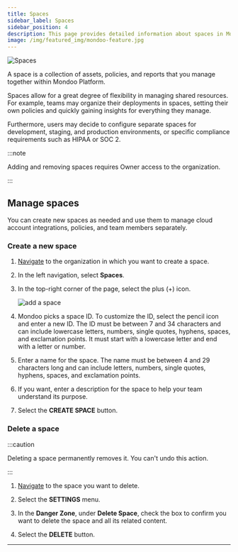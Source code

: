 ```yaml
---
title: Spaces
sidebar_label: Spaces
sidebar_position: 4
description: This page provides detailed information about spaces in Mondoo Platform, and how you can use them.
image: /img/featured_img/mondoo-feature.jpg
---
```


![Spaces](/img/platform/security/spaces.png)

A space is a collection of assets, policies, and reports that you manage together within Mondoo Platform.

Spaces allow for a great degree of flexibility in managing shared resources. For example, teams may organize their deployments in spaces, setting their own policies and quickly gaining insights for everything they manage.

Furthermore, users may decide to configure separate spaces for development, staging, and production environments, or specific compliance requirements such as HIPAA or SOC 2.

:::note

Adding and removing spaces requires Owner access to the organization.

:::

## Manage spaces

You can create new spaces as needed and use them to manage cloud account integrations, policies, and team members separately.

### Create a new space

1. [Navigate](/platform/start/navigate) to the organization in which you want to create a space.

2. In the left navigation, select **Spaces**.

3. In the top-right corner of the page, select the plus (+) icon.

    ![add a space](/img/platform/start/new-space.png)

4. Mondoo picks a space ID. To customize the ID, select the pencil icon and enter a new ID. The ID must be between 7 and 34 characters and can include lowercase letters, numbers, single quotes, hyphens, spaces, and exclamation points. It must start with a lowercase letter and end with a letter or number.

5. Enter a name for the space. The name must be between 4 and 29 characters long and can include letters, numbers, single quotes, hyphens, spaces, and exclamation points.

6. If you want, enter a description for the space to help your team understand its purpose.

7. Select the **CREATE SPACE** button.

### Delete a space

:::caution

Deleting a space permanently removes it. You can't undo this action.

:::

1. [Navigate](/platform/start/navigate) to the space you want to delete.

2. Select the **SETTINGS** menu.

3. In the **Danger Zone**, under **Delete Space**, check the box to confirm you want to delete the space and all its related content.

4. Select the **DELETE** button.

---
